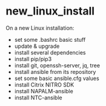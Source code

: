 # new_linux_install

On a new Linux installation:
- set some .bashrc basic stuff
- update & upgrade
- install several dependencies
- install pip/pip3
- install git, openssh-server, jq, tree
- install ansible from its repository
- set some basic ansible.cfg values
- install Citrix NITRO SDK
- install NAPALM-ansible
- install NTC-ansible
